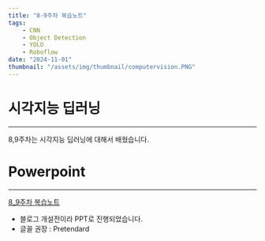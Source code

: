 ```yaml
---
title: "8-9주차 복습노트"
tags:
    - CNN
    - Object Detection
    - YOLO
    - Roboflow
date: "2024-11-01"
thumbnail: "/assets/img/thumbnail/computervision.PNG"
---
```


# 시각지능 딥러닝
---
8,9주차는 시각지능 딥러닝에 대해서 배웠습니다.

# Powerpoint
---
[8_9주차 복습노트](https://docs.google.com/presentation/d/1UlzyXnjd1pLU_Hipl2x-mQWRrfIOean-/edit?usp=sharing&ouid=110582999063746602025&rtpof=true&sd=true)

* 블로그 개설전이라 PPT로 진행되었습니다.
* 글꼴 권장 : Pretendard





